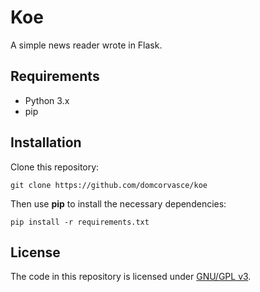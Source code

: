 # Koe

A simple news reader wrote in Flask.

## Requirements

- Python 3.x
- pip

## Installation

Clone this repository:

```shell
git clone https://github.com/domcorvasce/koe
```

Then use **pip** to install the necessary dependencies:

```shell
pip install -r requirements.txt
```

## License

The code in this repository is licensed under [GNU/GPL v3](LICENSE).